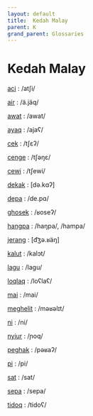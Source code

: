 ```yaml
---
layout: default
title:  Kedah Malay
parent: K
grand_parent: Glossaries
---
```


# Kedah Malay


[aci](https://en.wiktionary.org/wiki/?curid=478219)
: /atʃi/

[air](https://en.wiktionary.org/wiki/?curid=4347)
: /ä.jäq/

[awat](https://en.wiktionary.org/wiki/?curid=1233962)
: /awat/

[ayaq](https://en.wiktionary.org/wiki/?curid=1480827)
: /ajaʕ/

[cek](https://en.wiktionary.org/wiki/?curid=3548583)
: /tʃɛʔ/

[cenge](https://en.wiktionary.org/wiki/?curid=1668446)
: /tʃəŋɛ/

[cewi](https://en.wiktionary.org/wiki/?curid=3550957)
: /tʃewi/

[dekak](https://en.wiktionary.org/wiki/?curid=8021550)
: [də.kɑʔ]

[depa](https://en.wiktionary.org/wiki/?curid=842445)
: /de.pɑ/

[ghosek](https://en.wiktionary.org/wiki/?curid=3551359)
: /ʁoseʔ/

[hangpa](https://en.wiktionary.org/wiki/?curid=3548094)
: /haŋpa/, /hampa/

[jerang](https://en.wiktionary.org/wiki/?curid=8042339)
: [d͡ʒə.ʁäŋ]

[kalut](https://en.wiktionary.org/wiki/?curid=768411)
: /kalɔt/

[lagu](https://en.wiktionary.org/wiki/?curid=205736)
: /laɡu/

[loqlaq](https://en.wiktionary.org/wiki/?curid=3546034)
: /loʕlaʕ/

[mai](https://en.wiktionary.org/wiki/?curid=63161)
: /mai/

[meghelit](https://en.wiktionary.org/wiki/?curid=3550824)
: /məʁəlɪt/

[ni](https://en.wiktionary.org/wiki/?curid=25502)
: /ni/

[nyiur](https://en.wiktionary.org/wiki/?curid=276845)
: /ɲoq/

[peghak](https://en.wiktionary.org/wiki/?curid=3550994)
: /pəʁaʔ/

[pi](https://en.wiktionary.org/wiki/?curid=3880)
: /pi/

[sat](https://en.wiktionary.org/wiki/?curid=7633)
: /sat/

[sepa](https://en.wiktionary.org/wiki/?curid=992827)
: /sepa/

[tidoq](https://en.wiktionary.org/wiki/?curid=3549733)
: /tidoʕ/

